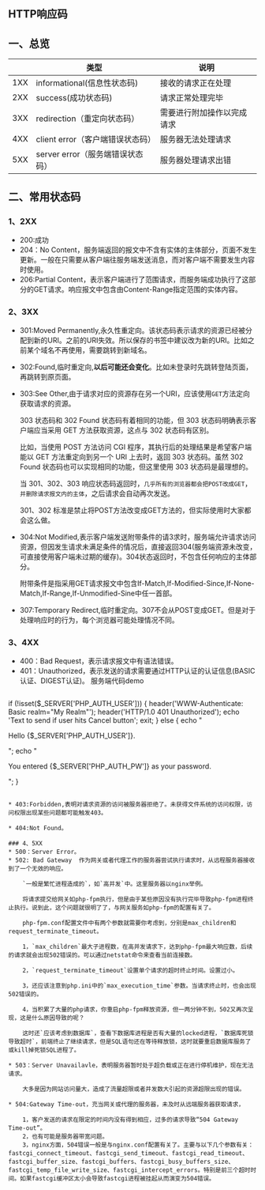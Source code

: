 ## HTTP响应码
## 一、总览
|  | 类型 |说明|
| --- | --- |--- |
| 1XX | informational(信息性状态码)|接收的请求正在处理|
| 2XX | success(成功状态码) |请求正常处理完毕|
| 3XX| redirection（重定向状态码） |需要进行附加操作以完成请求|
|4XX| client error（客户端错误状态码） |服务器无法处理请求|
| 5XX |  server error（服务端错误状态码）|服务器处理请求出错|

## 二、常用状态码

### 1、2XX
* 200:成功
* 204：No Content，服务端返回的报文中不含有实体的主体部分，页面不发生更新。一般在只需要从客户端往服务端发送消息，而对客户端不需要发生内容时使用。
* 206:Partial Content，表示客户端进行了范围请求，而服务端成功执行了这部分的GET请求。响应报文中包含由Content-Range指定范围的实体内容。

### 2、3XX
* 301:Moved Permanently,永久性重定向。该状态码表示请求的资源已经被分配到新的URI。之前的URI失效。所以保存的书签中建议改为新的URI。比如之前某个域名不再使用，需要跳转到新域名。
* 302:Found,临时重定向,**以后可能还会变化**。比如未登录时先跳转登陆页面，再跳转到原页面。
* 303:See Other,由于请求对应的资源存在另一个URI，应该使用`GET`方法定向获取请求的资源。

    303 状态码和 302 Found 状态码有着相同的功能，但 303 状态码明确表示客户端应当采用 GET 方法获取资源，这点与 302 状态码有区别。
    
    比如，当使用 POST 方法访问 CGI 程序，其执行后的处理结果是希望客户端能以 GET 方法重定向到另一个 URI 上去时，返回 303 状态码。虽然 302 Found 状态码也可以实现相同的功能，但这里使用 303 状态码是最理想的。
 
    当 301、302、303 响应状态码返回时，`几乎所有的浏览器都会把POST改成GET`，`并删除请求报文内的主体`，之后请求会自动再次发送。
    
    301、302 标准是禁止将POST方法改变成GET方法的，但实际使用时大家都会这么做。
 
* 304:Not Modified,表示客户端发送附带条件的请3求时，服务端允许请求访问资源，但因发生请求未满足条件的情况后，直接返回304(服务端资源未改变，可直接使用客户端未过期的缓存)。304状态返回时，不包含任何响应的主体部分。

    附带条件是指采用GET请求报文中包含If-Match,If-Modified-Since,If-None-Match,If-Range,If-Unmodified-Sine中任一首部。
    
* 307:Temporary Redirect,临时重定向。307不会从POST变成GET。但是对于处理响应时的行为，每个浏览器可能处理情况不同。

### 3、4XX
* 400：Bad Request，表示请求报文中有语法错误。
* 401：Unauthorized，表示发送的请求需要通过HTTP认证的认证信息(BASIC认证、DIGEST认证)。
服务端代码demo
    ```php
if (!isset($_SERVER['PHP_AUTH_USER'])) {
    header('WWW-Authenticate: Basic realm="My Realm"');
    header('HTTP/1.0 401 Unauthorized');
    echo 'Text to send if user hits Cancel button';
    exit;
} else {
    echo "<p>Hello {$_SERVER['PHP_AUTH_USER']}.</p>";
    echo "<p>You entered {$_SERVER['PHP_AUTH_PW']} as your password.</p>";
}
```

* 403:Forbidden,表明对请求资源的访问被服务器拒绝了。未获得文件系统的访问权限，访问权限出现某些问题都可能触发403。

* 404:Not Found。

### 4、5XX
* 500：Server Error。
* 502: Bad Gateway	作为网关或者代理工作的服务器尝试执行请求时，从远程服务器接收到了一个无效的响应。

    `一般是繁忙进程造成的`，如`高并发`中。这里服务器以nginx举例。
    
    将请求提交给网关如php-fpm执行，但是由于某些原因没有执行完毕导致php-fpm进程终止执行。说到此，这个问题就很明了了，与网关服务如php-fpm的配置有关了。

    php-fpm.conf配置文件中有两个参数就需要你考虑到，分别是max_children和request_terminate_timeout。

    1，`max_children`最大子进程数，在高并发请求下，达到php-fpm最大响应数，后续的请求就会出现502错误的。可以通过netstat命令来查看当前连接数。

    2，`request_terminate_timeout`设置单个请求的超时终止时间。设置过小。
    
    3，还应该注意到php.ini中的`max_execution_time`参数。当请求终止时，也会出现502错误的。

    4，当积累了大量的php请求，你重启php-fpm释放资源，但一两分钟不到，502又再次呈现，这是什么原因导致的呢？ 
    
    这时还`应该考虑到数据库`，查看下数据库进程是否有大量的locked进程，`数据库死锁导致超时`，前端终止了继续请求，但是SQL语句还在等待释放锁，这时就要重启数据库服务了或kill掉死锁SQL进程了。
    
* 503：Server Unavailavle，表明服务器暂时处于超负载或正在进行停机维护，现在无法请求。

    大多是因为网站访问量大，造成了流量超限或者并发数大引起的资源超限出现的错误。
    
* 504:Gateway Time-out，充当网关或代理的服务器，未及时从远端服务器获取请求，

    1，客户发送的请求在限定的时间内没有得到相应，过多的请求导致“504 Gateway Time-out”。
    2，也有可能是服务器带宽问题。
    3，nginx方面，504错误一般是与nginx.conf配置有关了。主要与以下几个参数有关：fastcgi_connect_timeout、fastcgi_send_timeout、fastcgi_read_timeout、fastcgi_buffer_size、fastcgi_buffers、fastcgi_busy_buffers_size、fastcgi_temp_file_write_size、fastcgi_intercept_errors。特别是前三个超时时间。如果fastcgi缓冲区太小会导致fastcgi进程被挂起从而演变为504错误。


